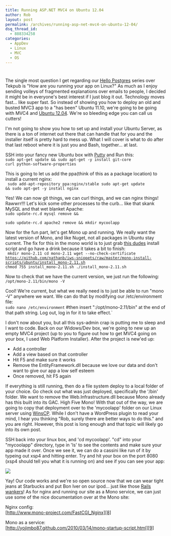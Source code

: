 ```yaml
---
title: Running ASP.NET MVC4 on Ubuntu 12.04
author: Rob
layout: post
permalink: /archives/running-asp-net-mvc4-on-ubuntu-12-04/
dsq_thread_id:
  - 888334258
categories:
  - AppDev
  - Linux
  - MVC
  - OS
---
```

# 

The single most question I get regarding our [Hello Postgres][1] series over Tekpub is "How are you running your app on Linux?" As much as I enjoy sending volleys of fragmented explanations over emails to people, I decided it might be in everyone's best interest if I just blog it out. Technology moves fast... like super fast. So instead of showing you how to deploy an old and busted MVC3 app to a "has been" Ubuntu 11.10, we're going to be going with MVC4 and [Ubuntu 12.04][2]. We're so bleeding edge you can call us cutters!

 [1]: http://tekpub.com/productions/pg "Hello Postgres"
 [2]: https://wiki.ubuntu.com/PrecisePangolin/TechnicalOverview/Beta2 "Ubuntu 12.04 beta 2"

I'm not going to show you how to set up and install your Ubuntu Server, as there is a ton of internet out there that can handle that for you and the installer itself is pretty hard to mess up. What I will cover is what to do after that last reboot where it is just you and Bash, together... at last.

SSH into your fancy new Ubuntu box with [Putty][3] and Run this:  
<code>sudo apt-get update && sudo apt-get -y install git-core curl python-software-properties</code>

 [3]: http://www.chiark.greenend.org.uk/~sgtatham/putty/ "Putty"

This is going to let us add the ppa(think of this as a package location) to install a current nginx:  
<code>
	sudo add-apt-repository ppa:nginx/stable
	sudo apt-get update && sudo apt-get -y install nginx
</code>

Yes! We can now git things, we can curl things, and we can nginx things! Rawwrr!!! Let's kick some other processes to the curb... like that skank MySQL and that wet blanket Apache:  
<code>sudo update-rc.d mysql remove &&  
sudo update-rc.d apache2 remove && mkdir mycoolapp</code>

Now for the fun part, let's get Mono up and running. We really want the latest version of Mono, and like Nuget, not all packages in Ubuntu stay current. The fix for this in the mono world is to just grab [this dudes][4] install script and go have a drink because it takes a bit to finish:  
<code>
	mkdir mono-2.11
	cd mono-2.11
	wget --no-check-certificate https://github.com/nathanb/iws-snippets/raw/master/mono-install-scripts/ubuntu/install_mono-2.11.sh
	chmod 755 install_mono-2.11.sh
	./install_mono-2.11.sh
</code>

 [4]: http://www.integratedwebsystems.com/2012/04/install-mono-2-11/ "Nathan Bridgewater"

Now to check that we have the current version, we just run the following:  
<code>/opt/mono-2.11/bin/mono -V</code>

Cool! We're current, but what we really need is to just be able to run "mono -V" anywhere we want. We can do that by modifying our /etc/environment file:  
<code>sudo nano /etc/environment</code>
#then insert ":/opt/mono-2.11/bin"  at the end of that path string. Log out, log in for it to take effect.`

I don't now about you, but all this sys-admin crap is putting me to sleep and I want to code. Back on our Widows/Dev box, we're going to new up an empty MVC4 project (up to you to figure out how to get MVC4 going on your box, I used Web Platform Installer). After the project is new'ed up:

*   Add a controller
*   Add a view based on that controller
*   Hit F5 and make sure it works
*   Remove the EntityFramework.dll because we love our data and don't want to give our app a low self esteem
*   Once removed, hit F5 again

If everything is still running, then do a file system deploy to a local folder of your choice. Go check out what was just deployed, specifically the '/bin' folder. We want to remove the Web.Infrastructure.dll because Mono already has this built into its GAC. High Five Mono! With that out of the way, we are going to copy that deployment over to the 'mycoolapp' folder on our Linux server using [WinsCP][5]. While I don't have a WordPress plugin to read your mind, I hear you thinking "Rob, surely there are better ways to do this." and you are right. However, this post is long enough and that topic will likely go into its own post.

 [5]: http://winscp.net/eng/index.php "Winscp"

SSH back into your linux box, and 'cd mycoolapp'. "cd" into your "mycoolapp" directory, type in 'ls' to see the contents and make sure your app made it over. Once we see it, we can do a cassini like run of it by typeing out xsp4 and hitting enter. Try and hit your box on the port 8080 (xsp4 should tell you what it is running on) and see if you can see your app:

![][6]

 [6]: http://files.datachomp.com/AppDev/mono/monoapp.png

Yay! Our code works and we're so open source now that we can wear tight jeans at Starbucks and put Bon Iver on our ipod... just like those [Rails wankers][7]! As for nginx and running our site as a Mono service, we can just use some of the nice documentation over at the Mono site:

 [7]: http://wekeroad.com/ "Lead Rails Wanker"

Nginx config:  
[http://www.mono-project.com/FastCGI_Nginx][8]

 [8]: http://www.mono-project.com/FastCGI_Nginx "FastCGI_Nginx"

Mono as a service:  
[http://yojimbo87.github.com/2010/03/14/mono-startup-script.html][9]

 [9]: http://yojimbo87.github.com/2010/03/14/mono-startup-script.html "Monoserve"
